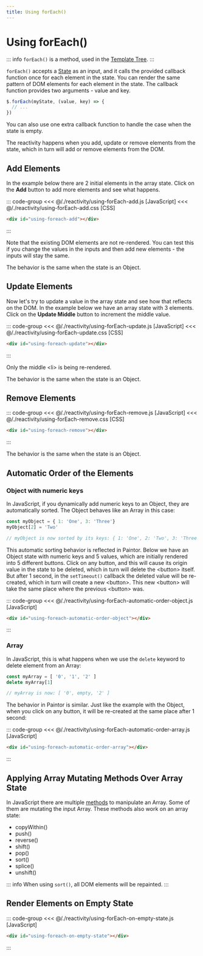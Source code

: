 ```yaml
---
title: Using forEach()
---
```


<script setup>
  import { onMounted } from 'vue'
  
  onMounted(async () => {
    await import('./using-forEach-add.css')
    await import('./using-forEach-add.js')

    await import('./using-forEach-update.css')
    await import('./using-forEach-update.js')

    await import('./using-forEach-remove.css')
    await import('./using-forEach-remove.js')

    await import('./using-forEach-automatic-order-object.js')
    await import('./using-forEach-automatic-order-array.js')
    await import('./using-forEach-on-empty-state.js')
  })
</script>

# Using forEach()

::: info
`forEach()` is a method, used in the [Template Tree](../templates/template-tree.md).
:::

`forEach()` accepts a [State](./states.md) as an input, and it calls the provided callback
function once for each element in the state. You can render the same pattern
of DOM elements for each element in the state. The callback function provides
two arguments - value and key.

```js
$.forEach(myState, (value, key) => {
  // ...
})
```

You can also use one extra callback function to handle the case when the state
is empty.

The reactivity happens when you add, update or remove elements from the state,
which in turn will add or remove elements from the DOM.

## Add Elements

In the example below there are 2 initial elements in the array state.
Click on the **Add** button to add more elements and see what happens.

::: code-group
<<< @/./reactivity/using-forEach-add.js [JavaScript]
<<< @/./reactivity/using-forEach-add.css [CSS]
```html [HTML]
<div id="using-foreach-add"></div>
```
:::

<Badge type="warning" text="example" />
<div class="example">
  <div id="using-foreach-add"></div>
</div>

Note that the existing DOM elements are not re-rendered. You can test this
if you change the values in the inputs and then add new elements - the inputs
will stay the same.

The behavior is the same when the state is an Object.

## Update Elements

Now let's try to update a value in the array state and see how that reflects on
the DOM. In the example below we have an array state with 3 elements.
Click on the **Update Middle** button to increment the middle value.

::: code-group
<<< @/./reactivity/using-forEach-update.js [JavaScript]
<<< @/./reactivity/using-forEach-update.css [CSS]
```html [HTML]
<div id="using-foreach-update"></div>
```
:::

<Badge type="warning" text="example" />
<div class="example">
  <div id="using-foreach-update"></div>
</div>

Only the middle \<li\> is being re-rendered.

The behavior is the same when the state is an Object.

## Remove Elements

::: code-group
<<< @/./reactivity/using-forEach-remove.js [JavaScript]
<<< @/./reactivity/using-forEach-remove.css [CSS]
```html [HTML]
<div id="using-foreach-remove"></div>
```
:::

<Badge type="warning" text="example" />
<div class="example">
  <div id="using-foreach-remove"></div>
</div>

The behavior is the same when the state is an Object.

## Automatic Order of the Elements

### Object with numeric keys

In JavaScript, if you dynamically add numeric keys to an Object, they are
automatically sorted.
The Object behaves like an Array in this case: 

```js
const myObject = { 1: 'One', 3: 'Three'}
myObject[2] = 'Two'

// myObject is now sorted by its keys: { 1: 'One', 2: 'Two', 3: 'Three' }
```

This automatic sorting behavior is reflected in Paintor. Below we have an
Object state with numeric keys and 5 values, which are initially rendered into
5 different buttons. Click on any button, and this will cause its origin value
in the state to be deleted, which in turn will delete the \<button\> itself.
But after 1 second, in the `setTimeout()` callback the deleted value will be
re-created, which in turn will create a new \<button\>. This new \<button\>
will take the same place where the previous \<button\> was.

::: code-group
<<< @/./reactivity/using-forEach-automatic-order-object.js [JavaScript]
```html [HTML]
<div id="using-foreach-automatic-order-object"></div>
```
:::

<Badge type="warning" text="example" />
<div class="example">
  <div id="using-foreach-automatic-order-object"></div>
</div>

### Array

In JavaScript, this is what happens when we use the `delete` keyword to delete
element from an
Array:

```js
const myArray = [ '0', '1', '2' ]
delete myArray[1]

// myArray is now: [ '0', empty, '2' ]
```

The behavior in Paintor is similar. Just like the example with the Object, when
you click on any button, it will be re-created at the same place after 1 second:

::: code-group
<<< @/./reactivity/using-forEach-automatic-order-array.js [JavaScript]
```html [HTML]
<div id="using-foreach-automatic-order-array"></div>
```
:::

<Badge type="warning" text="example" />
<div class="example">
  <div id="using-foreach-automatic-order-array"></div>
</div>

## Applying Array Mutating Methods Over Array State

In JavaScript there are multiple [methods](https://developer.mozilla.org/en-US/docs/Web/JavaScript/Reference/Global_Objects/Array)
to manipulate an Array. Some of them are mutating the input Array. These methods
also work on an array state:

- copyWithin()
- push()
- reverse()
- shift()
- pop()
- sort()
- splice()
- unshift()

::: info
When using `sort()`, all DOM elements will be repainted. 
:::

## Render Elements on Empty State

::: code-group
<<< @/./reactivity/using-forEach-on-empty-state.js [JavaScript]
```html [HTML]
<div id="using-foreach-on-empty-state"></div>
```
:::

<Badge type="warning" text="example" />
<div class="example">
  <div id="using-foreach-on-empty-state"></div>
</div>
